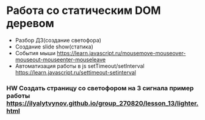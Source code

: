 # Работа со статическим DOM деревом
- Разбор ДЗ(создание светофора)
- Создание slide show(статика)
- События мыши https://learn.javascript.ru/mousemove-mouseover-mouseout-mouseenter-mouseleave
- Автоматизация работы в js setTimeout/setInterval https://learn.javascript.ru/settimeout-setinterval


### HW Создать страницу со светофором на 3 сигнала пример работы https://ilyalytvynov.github.io/group_270820/lesson_13/lighter.html